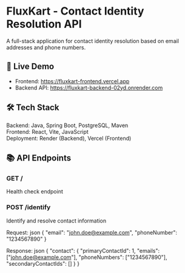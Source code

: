 # FluxKart - Contact Identity Resolution API

A full-stack application for contact identity resolution based on email addresses and phone numbers.

## 🚀 Live Demo

- Frontend: https://fluxkart-frontend.vercel.app
- Backend API: https://fluxkart-backend-02yd.onrender.com

## 🛠 Tech Stack

Backend: Java, Spring Boot, PostgreSQL, Maven  
Frontend: React, Vite, JavaScript  
Deployment: Render (Backend), Vercel (Frontend)

## 📚 API Endpoints

### GET /
Health check endpoint

### POST /identify
Identify and resolve contact information

Request:
json
{
  "email": "john.doe@example.com",
  "phoneNumber": "1234567890"
}


Response:
json
{
  "contact": {
    "primaryContactId": 1,
    "emails": ["john.doe@example.com"],
    "phoneNumbers": ["1234567890"],
    "secondaryContactIds": []
  }
}
```




